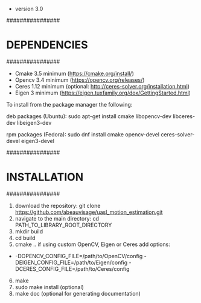 
- version 3.0

################
# DEPENDENCIES #
################

- Cmake 3.5 minimum (https://cmake.org/install/)
- Opencv 3.4 minimum (https://opencv.org/releases/)
- Ceres 1.12 minimum (optional: http://ceres-solver.org/installation.html)
- Eigen 3 minimum (https://eigen.tuxfamily.org/dox/GettingStarted.html)

To install from the package manager the following:

deb packages (Ubuntu): 
sudo apt-get install cmake libopencv-dev libceres-dev libeigen3-dev

rpm packages (Fedora):
sudo dnf install cmake opencv-devel ceres-solver-devel eigen3-devel

################
# INSTALLATION #
################

1. download the repository: git clone https://github.com/abeauvisage/uasl_motion_estimation.git
2. navigate to the main directory: cd PATH_TO_LIBRARY_ROOT_DIRECTORY
3. mkdir build
4. cd build
5. cmake ..
	if using custom OpenCV, Eigen or Ceres add options:
- -DOPENCV_CONFIG_FILE=/path/to/OpenCV/config -DEIGEN_CONFIG_FILE=/path/to/Eigen/config -DCERES_CONFIG_FILE=/path/to/Ceres/config
6. make
7. sudo make install (optional)
8. make doc (optional for generating documentation)
